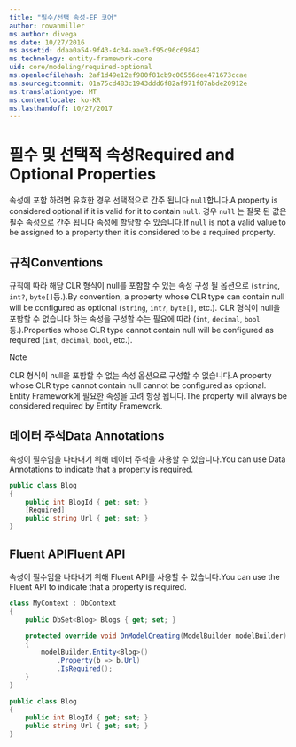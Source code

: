 ```yaml
---
title: "필수/선택 속성-EF 코어"
author: rowanmiller
ms.author: divega
ms.date: 10/27/2016
ms.assetid: ddaa0a54-9f43-4c34-aae3-f95c96c69842
ms.technology: entity-framework-core
uid: core/modeling/required-optional
ms.openlocfilehash: 2af1d49e12ef980f81cb9c00556dee471673ccae
ms.sourcegitcommit: 01a75cd483c1943ddd6f82af971f07abde20912e
ms.translationtype: MT
ms.contentlocale: ko-KR
ms.lasthandoff: 10/27/2017
---
```

# <a name="required-and-optional-properties"></a><span data-ttu-id="2b5b2-102">필수 및 선택적 속성</span><span class="sxs-lookup"><span data-stu-id="2b5b2-102">Required and Optional Properties</span></span>

<span data-ttu-id="2b5b2-103">속성에 포함 하려면 유효한 경우 선택적으로 간주 됩니다 `null`합니다.</span><span class="sxs-lookup"><span data-stu-id="2b5b2-103">A property is considered optional if it is valid for it to contain `null`.</span></span> <span data-ttu-id="2b5b2-104">경우 `null` 는 잘못 된 값은 필수 속성으로 간주 됩니다 속성에 할당할 수 있습니다.</span><span class="sxs-lookup"><span data-stu-id="2b5b2-104">If `null` is not a valid value to be assigned to a property then it is considered to be a required property.</span></span>

## <a name="conventions"></a><span data-ttu-id="2b5b2-105">규칙</span><span class="sxs-lookup"><span data-stu-id="2b5b2-105">Conventions</span></span>

<span data-ttu-id="2b5b2-106">규칙에 따라 해당 CLR 형식이 null를 포함할 수 있는 속성 구성 될 옵션으로 (`string`, `int?`, `byte[]`등.).</span><span class="sxs-lookup"><span data-stu-id="2b5b2-106">By convention, a property whose CLR type can contain null will be configured as optional (`string`, `int?`, `byte[]`, etc.).</span></span> <span data-ttu-id="2b5b2-107">CLR 형식이 null을 포함할 수 없습니다 하는 속성을 구성할 수는 필요에 따라 (`int`, `decimal`, `bool`등.).</span><span class="sxs-lookup"><span data-stu-id="2b5b2-107">Properties whose CLR type cannot contain null will be configured as required (`int`, `decimal`, `bool`, etc.).</span></span>

> [!NOTE]  
> <span data-ttu-id="2b5b2-108">CLR 형식이 null을 포함할 수 없는 속성 옵션으로 구성할 수 없습니다.</span><span class="sxs-lookup"><span data-stu-id="2b5b2-108">A property whose CLR type cannot contain null cannot be configured as optional.</span></span> <span data-ttu-id="2b5b2-109">Entity Framework에 필요한 속성을 고려 항상 됩니다.</span><span class="sxs-lookup"><span data-stu-id="2b5b2-109">The property will always be considered required by Entity Framework.</span></span>

## <a name="data-annotations"></a><span data-ttu-id="2b5b2-110">데이터 주석</span><span class="sxs-lookup"><span data-stu-id="2b5b2-110">Data Annotations</span></span>

<span data-ttu-id="2b5b2-111">속성이 필수임을 나타내기 위해 데이터 주석을 사용할 수 있습니다.</span><span class="sxs-lookup"><span data-stu-id="2b5b2-111">You can use Data Annotations to indicate that a property is required.</span></span>

<!-- [!code-csharp[Main](samples/core/Modeling/DataAnnotations/Samples/Required.cs?highlight=4)] -->
``` csharp
public class Blog
{
    public int BlogId { get; set; }
    [Required]
    public string Url { get; set; }
}
```

## <a name="fluent-api"></a><span data-ttu-id="2b5b2-112">Fluent API</span><span class="sxs-lookup"><span data-stu-id="2b5b2-112">Fluent API</span></span>

<span data-ttu-id="2b5b2-113">속성이 필수임을 나타내기 위해 Fluent API를 사용할 수 있습니다.</span><span class="sxs-lookup"><span data-stu-id="2b5b2-113">You can use the Fluent API to indicate that a property is required.</span></span>

<!-- [!code-csharp[Main](samples/core/Modeling/FluentAPI/Samples/Required.cs?highlight=7,8,9)] -->
``` csharp
class MyContext : DbContext
{
    public DbSet<Blog> Blogs { get; set; }

    protected override void OnModelCreating(ModelBuilder modelBuilder)
    {
        modelBuilder.Entity<Blog>()
            .Property(b => b.Url)
            .IsRequired();
    }
}

public class Blog
{
    public int BlogId { get; set; }
    public string Url { get; set; }
}
```
